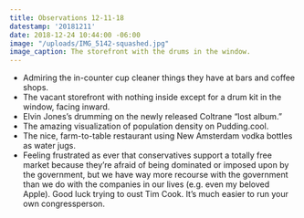 ```yaml
---
title: Observations 12-11-18
datestamp: '20181211'
date: 2018-12-24 10:44:00 -06:00
image: "/uploads/IMG_5142-squashed.jpg"
image_caption: The storefront with the drums in the window.
---
```


- Admiring the in-counter cup cleaner things they have at bars and coffee shops.
- The vacant storefront with nothing inside except for a drum kit in the window, facing inward.
- Elvin Jones’s drumming on the newly released Coltrane “lost album.”
- The amazing visualization of population density on Pudding.cool.
- The nice, farm-to-table restaurant using New Amsterdam vodka bottles as water jugs.
- Feeling frustrated as ever that conservatives support a totally free market because they’re afraid of being dominated or imposed upon by the government, but we have way more recourse with the government than we do with the companies in our lives (e.g. even my beloved Apple). Good luck trying to oust Tim Cook. It’s much easier to run your own congressperson.
